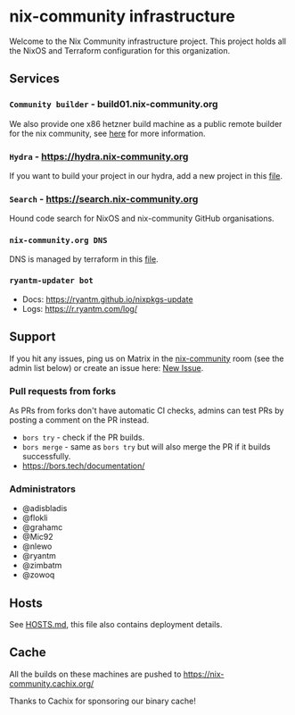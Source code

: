 # nix-community infrastructure

Welcome to the Nix Community infrastructure project. This project holds all the NixOS and Terraform configuration for this organization.

## Services

### `Community builder` - build01.nix-community.org

We also provide one x86 hetzner build machine as a public remote builder for the nix community, see [here](roles/builder/README.md) for more information.

### `Hydra` - https://hydra.nix-community.org

If you want to build your project in our hydra, add a new project in this [file](terraform/hydra-projects.tf).

### `Search` - https://search.nix-community.org

Hound code search for NixOS and nix-community GitHub organisations.

### `nix-community.org DNS`

DNS is managed by terraform in this [file](terraform/cloudflare_nix-community_org.tf).

### `ryantm-updater bot`

* Docs: https://ryantm.github.io/nixpkgs-update
* Logs: https://r.ryantm.com/log/

## Support

If you hit any issues, ping us on Matrix in the [nix-community](https://matrix.to/#/#nix-community:nixos.org) room (see the admin list below) or create an issue here:
[New Issue](https://github.com/nix-community/infra/issues/new).

### Pull requests from forks
As PRs from forks don't have automatic CI checks, admins can test PRs by posting a comment on the PR instead.

* `bors try` - check if the PR builds.
* `bors merge` - same as `bors try` but will also merge the PR if it builds successfully.
* https://bors.tech/documentation/

### Administrators

* @adisbladis
* @flokli
* @grahamc
* @Mic92
* @nlewo
* @ryantm
* @zimbatm
* @zowoq

## Hosts

See [HOSTS.md](HOSTS.md), this file also contains deployment details.

## Cache

All the builds on these machines are pushed to https://nix-community.cachix.org/

Thanks to Cachix for sponsoring our binary cache!
